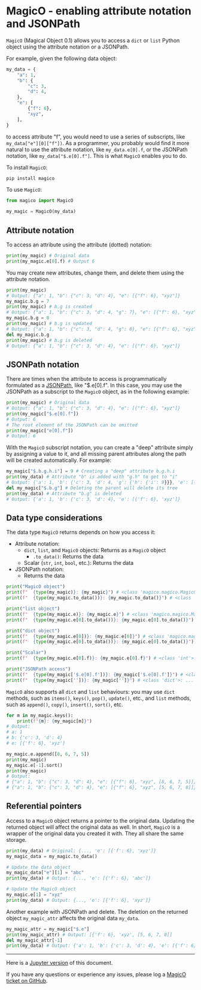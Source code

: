 # MagicO - enabling attribute notation and JSONPath

`MagicO` (Magical Object 0.1) allows you to access a `dict` or `list` Python object using the attribute notation or a JSONPath.

For example, given the following data object:


```python
my_data = {
    "a": 1,
    "b": {
        "c": 3,
        "d": 4,
    },
    "e": [
        {"f": 6},
        "xyz",
    ],
}
```

to access attribute "f", you would need to use a series of subscripts, like `my_data["e"][0]["f"])`.
As a programmer, you probably would find it more natural to use the attribute notation, like `my_data.e[0].f`, or the JSONPath notation, like `my_data["$.e[0].f"]`.
This is what `MagicO` enables you to do.

To install `MagicO`:

```bash
pip install magico
```

To use `MagicO`:

```python
from magico import MagicO

my_magic = MagicO(my_data)
```

## Attribute notation

To access an attribute using the attribute (dotted) notation:

```python
print(my_magic) # Original data
print(my_magic.e[0].f) # Output 6
```

You may create new attributes, change them, and delete them using the attribute notation.

```python
print(my_magic)
# Output: {"a": 1, "b": {"c": 3, "d": 4}, "e": [{"f": 6}, "xyz"]}
my_magic.b.g = 7
print(my_magic) # b.g is created
# Output: {"a": 1, "b": {"c": 3, "d": 4, "g": 7}, "e": [{"f": 6}, "xyz"]}
my_magic.b.g = 8
print(my_magic) # b.g is updated
# Output: {"a": 1, "b": {"c": 3, "d": 4, "g": 8}, "e": [{"f": 6}, "xyz"]}
del my_magic.b.g
print(my_magic) # b.g is deleted
# Output: {"a": 1, "b": {"c": 3, "d": 4}, "e": [{"f": 6}, "xyz"]}
```

## JSONPath notation

There are times when the attribute to access is programmatically formulated as a [JSONPath](https://github.com/json-path/JsonPath), like "$.e[0].f".
In this case, you may use the JSONPath as a subscript to the `MagicO` object, as in the following example:

```python
print(my_magic) # Original data
# Output: {"a": 1, "b": {"c": 3, "d": 4}, "e": [{"f": 6}, "xyz"]}
print(my_magic["$.e[0].f"])
# Output: 6
# The root element of the JSONPath can be omitted
print(my_magic["e[0].f"])
# Output: 6
```

With the `MagicO` subscript notation, you can create a "deep" attribute simply by assigning a value to it, and all missing parent attributes along the path will be created automatically. For example:

```python
my_magic["$.b.g.h.i"] = 9 # Creating a "deep" attribute b.g.h.i
print(my_data) # Attribute "b" is added with "g.h" to get to "i"
# Output: {'a': 1, 'b': {'c': 3, 'd': 4, 'g': {'h': {'i': 9}}}, 'e': [{'f': 6}, 'xyz']}
del my_magic["$.b.g"] # Deleting the parent will delete its tree
print(my_data) # Attribute "b.g" is deleted
# Output: {'a': 1, 'b': {'c': 3, 'd': 4}, 'e': [{'f': 6}, 'xyz']}
```

## Data type considerations

The data type `MagicO` returns depends on how you access it:

- Attribute notation:
  - `dict`, `list`, and `MagicO` objects: Returns as a `MagicO` object
    - `.to_data()`: Returns the data
  - Scalar (`str`, `int`, `bool`, etc.): Returns the data
- JSONPath notation:
  - Returns the data

```python
print("MagicO object")
print(f"  {type(my_magic)}: {my_magic}") # <class 'magico.magico.MagicO'>: ...
print(f"  {type(my_magic.to_data())}: {my_magic.to_data()}") # <class 'dict'>: ...

print("list object")
print(f"  {type(my_magic.e)}: {my_magic.e}") # <class 'magico.magico.MagicO'>: [{'f': 6}, 'xyz']
print(f"  {type(my_magic.e[0].to_data())}: {my_magic.e[0].to_data()}") # <class 'dict'>: {'f': 6}

print("dict object")
print(f"  {type(my_magic.e[0])}: {my_magic.e[0]}") # <class 'magico.magico.MagicO'>: {"f": 6}
print(f"  {type(my_magic.e[0].to_data())}: {my_magic.e[0].to_data()}") # <class 'dict'>: {'f': 6}

print("Scalar")
print(f"  {type(my_magic.e[0].f)}: {my_magic.e[0].f}") # <class 'int'>: 6

print("JSONPath access")
print(f"  {type(my_magic['$.e[0].f'])}: {my_magic['$.e[0].f']}") # <class 'int'>: 6
print(f"  {type(my_magic[''])}: {my_magic['']}") # <class 'dict'>: ...
```

`MagicO` also supports all `dict` and `list` behaviours: you may use `dict` methods, such as `items()`, `keys()`, `pop()`, `update()`, etc., and `list` methods, such as `append()`, `copy()`, `insert()`, `sort()`, etc.

```python
for m in my_magic.keys():
    print(f"{m}: {my_magic[m]}")
# Output:
# a: 1
# b: {'c': 3, 'd': 4}
# e: [{'f': 6}, 'xyz']

my_magic.e.append([8, 6, 7, 5])
print(my_magic)
my_magic.e[-1].sort()
print(my_magic)
# Output:
# {"a": 1, "b": {"c": 3, "d": 4}, "e": [{"f": 6}, "xyz", [8, 6, 7, 5]]}
# {"a": 1, "b": {"c": 3, "d": 4}, "e": [{"f": 6}, "xyz", [5, 6, 7, 8]]}
```

## Referential pointers

Access to a `MagicO` object returns a pointer to the original data.
Updating the returned object will affect the original data as well.
In short, `MagicO` is a wrapper of the original data you created it with.
They all share the same storage.

```python
print(my_data) # Original: {..., 'e': [{'f': 6}, 'xyz']}
my_magic_data = my_magic.to_data()

# Update the data object
my_magic_data["e"][1] = "abc"
print(my_data) # Output: {..., 'e': [{'f': 6}, 'abc']}

# Update the MagicO object
my_magic.e[1] = "xyz"
print(my_data) # Output: {..., 'e': [{'f': 6}, 'xyz']}
```

Another example with JSONPath and delete. The deletion on the returned object `my_magic_attr` affects the original data `my_data`.

```python
my_magic_attr = my_magic["$.e"]
print(my_magic_attr) # Output: [{'f': 6}, 'xyz', [5, 6, 7, 8]]
del my_magic_attr[-1]
print(my_data) # Output: {'a': 1, 'b': {'c': 3, 'd': 4}, 'e': [{'f': 6}, 'xyz']}
```

---
Here is a [Jupyter version](https://github.com/jackyko8/magico/blob/main/tutorials/MagicO.ipynb) of this document.

If you have any questions or experience any issues, please log a [MagicO ticket on GitHub](https://github.com/jackyko8/magico/issues).
